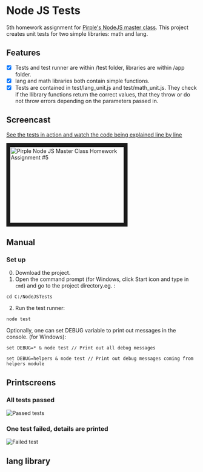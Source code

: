 # Node JS Tests
5th homework assignment for [Pirple's NodeJS master class](https://pirple.thinkific.com/courses/the-nodejs-master-class).
This project creates unit tests for two simple libraries: math and lang.

## Features
- [x] Tests and test runner are within /test folder, libraries are within /app folder.
- [x] lang and math libraries both contain simple functions.
- [x] Tests are contained in test/lang_unit.js and test/math_unit.js. They check if the llibrary functions return the correct values, that they throw or do not throw errors depending on the parameters passed in.

## Screencast

[See the tests in action and watch the code being explained line by line](https://www.youtube.com/watch?v=4P79amJ9D1o)

<a href="http://www.youtube.com/watch?feature=player_embedded&v=oNE8IBRIOTE
" target="_blank"><img src="http://img.youtube.com/vi/oNE8IBRIOTE/0.jpg" 
alt="Pirple Node JS Master Class Homework Assignment #5" width="300" height="200" border="10" /></a>

## Manual

### Set up
0. Download the project.
1. Open the command prompt (for Windows, click Start icon and type in `cmd`) and go to the project directory.eg. :

`cd C:/NodeJSTests`

2. Run the test runner:

`node test`

Optionally, one can set DEBUG variable to print out messages in the console. (for Windows):

`set DEBUG=* & node test // Print out all debug messages`

`set DEBUG=helpers & node test // Print out debug messages coming from helpers module`

## Printscreens
### All tests passed
![Passed tests](https://github.com/marta-krzyk-dev/NodeJSTests/blob/master/PrintScreens/all_green.png?raw=true)

### One test failed, details are printed
![Failed test](https://github.com/marta-krzyk-dev/NodeJSTests/blob/master/PrintScreens/error.png?raw=true)

## lang library
